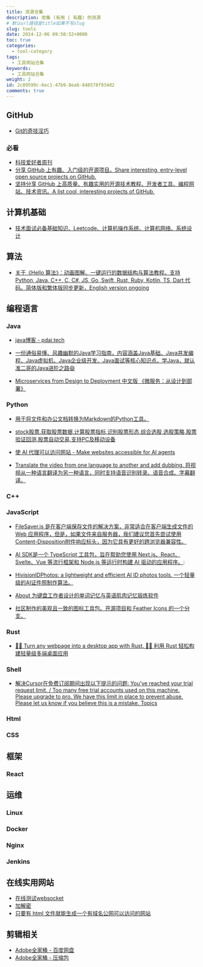 ```yaml
---
title: 资源合集
description: 收集 (有用 | 有趣) 的资源
# 默认url路径是title如果不写slug
slug: tools
date: 2024-12-06 09:50:52+0000
toc: true
categories:
  - tool-category
tags:
  - 工具网站合集
keywords:
  - 工具网站合集
weight: 2
id: 2c89599c-6ec1-47b9-8eab-848578f934d2
comments: true
---
```

## GitHub

- [Git的奇技淫巧](https://github.com/521xueweihan/git-tips)

### 必看

- [科技爱好者周刊](https://github.com/ruanyf/weekly)
- [分享 GitHub 上有趣、入门级的开源项目。Share interesting, entry-level open source projects on GitHub.](https://github.com/521xueweihan/HelloGitHub)
- [坚持分享 GitHub 上高质量、有趣实用的开源技术教程、开发者工具、编程网站、技术资讯。A list cool, interesting projects of GitHub.](https://github.com/GitHubDaily/GitHubDaily)

## 计算机基础

- [技术面试必备基础知识、Leetcode、计算机操作系统、计算机网络、系统设计](https://github.com/CyC2018/CS-Notes)

## 算法

- [关于《Hello 算法》：动画图解、一键运行的数据结构与算法教程。支持 Python, Java, C++, C, C#, JS, Go, Swift, Rust, Ruby, Kotlin, TS, Dart 代码。简体版和繁体版同步更新，English version ongoing](https://github.com/krahets/hello-algo)

## 编程语言

### Java

- [java博客 - pdai.tech](https://pdai.tech/md/resource/tools.html)

- [一份通俗易懂、风趣幽默的Java学习指南，内容涵盖Java基础、Java并发编程、Java虚拟机、Java企业级开发、Java面试等核心知识点。学Java，就认准二哥的Java进阶之路😄](https://github.com/itwanger/toBeBetterJavaer)

- [Microservices from Design to Deployment 中文版 《微服务：从设计到部署》](https://github.com/DocsHome/microservices)

### Python

- [用于将文件和办公文档转换为Markdown的Python工具。](https://github.com/microsoft/markitdown?utm_source=gold_browser_extension)

- [stock股票.获取股票数据,计算股票指标,识别股票形态,综合选股,选股策略,股票验证回测,股票自动交易,支持PC及移动设备](https://github.com/myhhub/stock?tab=readme-ov-file)

- [使 AI 代理可以访问网站 - Make websites accessible for AI agents](https://github.com/browser-use/browser-use?utm_source=gold_browser_extension)

- [Translate the video from one language to another and add dubbing. 将视频从一种语言翻译为另一种语言，同时支持语音识别转录、语音合成、字幕翻译。](https://github.com/jianchang512/pyvideotrans?tab=readme-ov-file) 

### C++

### JavaScript

- [FileSaver.js 是在客户端保存文件的解决方案，非常适合在客户端生成文件的 Web 应用程序，但是，如果文件来自服务器，我们建议您首先尝试使用Content-Disposition附件响应标头，因为它具有更好的跨浏览器兼容性。](https://github.com/eligrey/FileSaver.js)

- [AI SDK是一个 TypeScript 工具包，旨在帮助您使用 Next.js、React、Svelte、Vue 等流行框架和 Node.js 等运行时构建 AI 驱动的应用程序。](https://github.com/vercel/ai):

- [HivisionIDPhotos: a lightweight and efficient AI ID photos tools. 一个轻量级的AI证件照制作算法。](https://github.com/Zeyi-Lin/HivisionIDPhotos)

- [About 为键盘工作者设计的单词记忆与英语肌肉记忆锻炼软件](https://github.com/RealKai42/qwerty-learner?utm_source=gold_browser_extension)

- [社区制作的美观且一致的图标工具包。开源项目和 Feather Icons 的一个分支。](https://github.com/lucide-icons/lucide?utm_source=gold_browser_extension)

### Rust

- [🤱🏻 Turn any webpage into a desktop app with Rust. 🤱🏻 利用 Rust 轻松构建轻量级多端桌面应用](https://github.com/tw93/Pake)

### Shell

- [解决Cursor在免费订阅期间出现以下提示的问题: You've reached your trial request limit. / Too many free trial accounts used on this machine. Please upgrade to pro. We have this limit in place to prevent abuse. Please let us know if you believe this is a mistake.
  Topics](https://github.com/yuaotian/go-cursor-help?tab=readme-ov-file)

### Html

### CSS

## 框架

### React

## 运维

### Linux

### Docker

### Nginx

### Jenkins

## 在线实用网站

- [在线测试websocket](https://wstool.js.org/)
- [加解密](https://www.sojson.com/encrypt.html)
- [只要有 html 文件就能生成一个有域名公网可以访问的网站](https://www.yourware.so/)

## 剪辑相关

- [Adobe全家桶 - 百度网盘](https://xia8.top/)
- [Adobe全家桶 - 压缩包](https://www.sharelikes.com.cn/%E8%BD%AF%E4%BB%B6%E8%B5%84%E6%BA%90/Adobe%E5%85%A8%E5%AE%B6%E6%A1%B6)